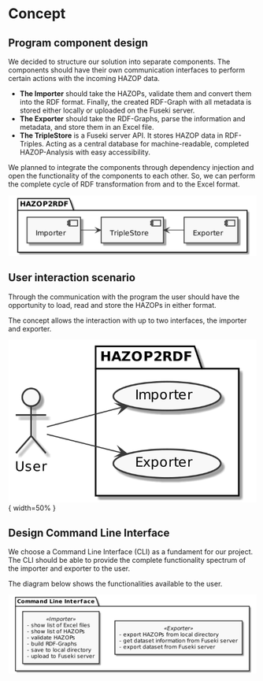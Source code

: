 # Concept

## Program component design

We decided to structure our solution into separate components. The components should have their own communication interfaces to perform certain actions with the incoming HAZOP data.

- **The Importer** should take the HAZOPs, validate them and convert them into the RDF format. Finally, the created RDF-Graph with all metadata is stored either locally or uploaded on the Fuseki server.
- **The Exporter** should take the RDF-Graphs, parse the information and metadata, and store them in an Excel file.
- **The TripleStore** is a Fuseki server API. It stores HAZOP data in RDF-Triples. Acting as a central database for machine-readable, completed HAZOP-Analysis with easy accessibility.

We planned to integrate the components through dependency injection and open the functionality of the components to each other. So, we can perform the complete cycle of RDF transformation from and to the Excel format.

![Program component integration](plantuml/program_components_integration.png)

## User interaction scenario

Through the communication with the program the user should have the opportunity to load, read and store the HAZOPs in either format. 

The concept allows the interaction with up to two interfaces, the importer and exporter.

![User interaction scenario](plantuml/user_interaction_scenario.png){ width=50% }

## Design Command Line Interface

We choose a Command Line Interface (CLI) as a fundament for our project. The CLI should be able to provide the complete functionality spectrum of the importer and exporter to the user.

The diagram below shows the functionalities available to the user.

![Design Command Line Interface](plantuml/cli_design.png)
